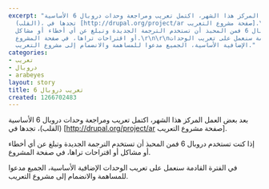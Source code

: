 ```yaml
---
excerpt: "بعد بعض العمل المركز هذا الشهر، اكتمل تعريب ومراجعة وحدات دروبال 6 الأساسية
  (القلب)، تجدها في [http://drupal.org/project/ar صفحة مشروع التعريب].\r\n\r\nإذا
  كنت تستخدم دروبال 6 فمن المحبذ أن تستخدم الترجمة الجديدة وتبلغ عن أي أخطاء أو مشاكل
  أو اقتراحات تراها، في صفحة المشروع.\r\n\r\nفي الفترة القادمة سنعمل على تعريب الوحدات
  الإضافية الأساسية، الجميع مدعوا للمساهمة والانضمام إلى مشروع التعريب."
categories:
- تعريب
- دروبال
- arabeyes
layout: story
title: تعريب دروبال 6
created: 1266702483
---
```

بعد بعض العمل المركز هذا الشهر، اكتمل تعريب ومراجعة وحدات دروبال 6 الأساسية (القلب)، تجدها في [http://drupal.org/project/ar صفحة مشروع التعريب].

إذا كنت تستخدم دروبال 6 فمن المحبذ أن تستخدم الترجمة الجديدة وتبلغ عن أي أخطاء أو مشاكل أو اقتراحات تراها، في صفحة المشروع.

في الفترة القادمة سنعمل على تعريب الوحدات الإضافية الأساسية، الجميع مدعوا للمساهمة والانضمام إلى مشروع التعريب.
